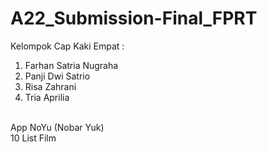 # A22_Submission-Final_FPRT
Kelompok Cap Kaki Empat : <br>
1. Farhan Satria Nugraha<br>
2. Panji Dwi Satrio<br>
3. Risa Zahrani<br>
4. Tria Aprilia<br>
<br>
App NoYu (Nobar Yuk)<br>
10 List Film
